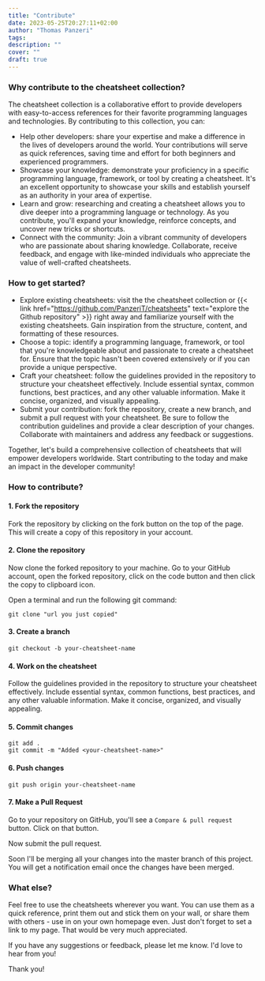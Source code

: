 ```yaml
---
title: "Contribute"
date: 2023-05-25T20:27:11+02:00
author: "Thomas Panzeri"
tags:
description: ""
cover: ""
draft: true
---
```


### Why contribute to the cheatsheet collection?

The cheatsheet collection is a collaborative effort to provide developers with easy-to-access references for their favorite programming languages and technologies. By contributing to this collection, you can:

- Help other developers: share your expertise and make a difference in the lives of developers
  around the world. Your contributions will serve as quick references, saving time and effort for
  both beginners and experienced programmers.
- Showcase your knowledge: demonstrate your proficiency in a specific programming language,
  framework, or tool by creating a cheatsheet. It's an excellent opportunity to showcase your skills
  and establish yourself as an authority in your area of expertise.
- Learn and grow: researching and creating a cheatsheet allows you to dive deeper into a programming
  language or technology. As you contribute, you'll expand your knowledge, reinforce concepts, and
  uncover new tricks or shortcuts.
- Connect with the community: Join a vibrant community of developers who are passionate about
  sharing knowledge. Collaborate, receive feedback, and engage with like-minded individuals who
  appreciate the value of well-crafted cheatsheets.

### How to get started?

- Explore existing cheatsheets: visit the the cheatsheet collection or {{< link
  href="https://github.com/PanzeriT/cheatsheets" text="explore the Github repository" >}} right away
  and familiarize yourself with the existing cheatsheets. Gain inspiration from the structure,
  content, and formatting of these resources.
-  Choose a topic: identify a programming language, framework, or tool that you're knowledgeable about and passionate to create a cheatsheet for. Ensure that the topic hasn't been covered extensively or if you can provide a unique perspective.
- Craft your cheatsheet: follow the guidelines provided in the repository to structure your cheatsheet effectively. Include essential syntax, common functions, best practices, and any other valuable information. Make it concise, organized, and visually appealing.
- Submit your contribution: fork the repository, create a new branch, and submit a pull request with your cheatsheet. Be sure to follow the contribution guidelines and provide a clear description of your changes. Collaborate with maintainers and address any feedback or suggestions.

Together, let's build a comprehensive collection of cheatsheets that will empower developers worldwide. Start contributing to the today and make an impact in the developer community!

### How to contribute?

#### 1. Fork the repository

Fork the repository by clicking on the fork button on the top of the page. This will create a copy of this repository in your account.

#### 2. Clone the repository

Now clone the forked repository to your machine. Go to your GitHub account, open the forked repository, click on the code button and then click the copy to clipboard icon.

Open a terminal and run the following git command:

```
git clone "url you just copied"
```

#### 3. Create a branch

```
git checkout -b your-cheatsheet-name
```

#### 4. Work on the cheatsheet

Follow the guidelines provided in the repository to structure your cheatsheet effectively. Include essential syntax, common functions, best practices, and any other valuable information. Make it concise, organized, and visually appealing.

#### 5. Commit changes

```
git add .
git commit -m "Added <your-cheatsheet-name>"
```

#### 6. Push changes

```
git push origin your-cheatsheet-name
```

#### 7. Make a Pull Request

Go to your repository on GitHub, you'll see a `Compare & pull request` button. Click on that button.

Now submit the pull request.

Soon I'll be merging all your changes into the master branch of this project. You will get a notification email once the changes have been merged.

### What else?

Feel free to use the cheatsheets wherever you want. You can use them as a quick reference, print them out and stick them on your wall, or share them with others - use in on your own homepage even. Just don't forget to set a link to my page. That would be very much appreciated. 

If you have any suggestions or feedback, please let me know. I'd love to hear from you!

Thank you!